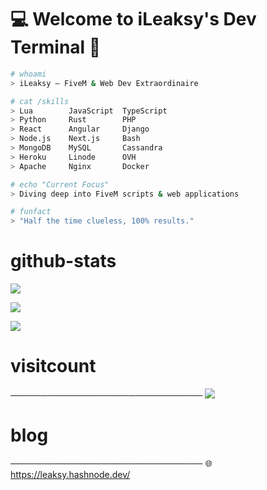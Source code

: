 # 💻 Welcome to iLeaksy's Dev Terminal 🚀

```bash
# whoami
> iLeaksy — FiveM & Web Dev Extraordinaire

# cat /skills
> Lua        JavaScript  TypeScript
> Python     Rust        PHP
> React      Angular     Django
> Node.js    Next.js     Bash
> MongoDB    MySQL       Cassandra
> Heroku     Linode      OVH
> Apache     Nginx       Docker

# echo "Current Focus"
> Diving deep into FiveM scripts & web applications

# funfact
> "Half the time clueless, 100% results."
```
# github-stats
![](https://github-readme-stats.vercel.app/api?username=iLeaksy&theme=dark&hide_border=false&include_all_commits=true&count_private=false)

![](https://github-readme-streak-stats.herokuapp.com/?user=iLeaksy&theme=dark&hide_border=false)

![](https://github-readme-stats.vercel.app/api/top-langs/?username=iLeaksy&theme=dark&hide_border=false&include_all_commits=true&count_private=false&layout=compact)

# visitcount
───────────────────────────────
[![](https://visitcount.itsvg.in/api?id=iLeaksy&icon=1&color=0)](https://visitcount.itsvg.in)

# blog
───────────────────────────────
🌐 https://leaksy.hashnode.dev/
